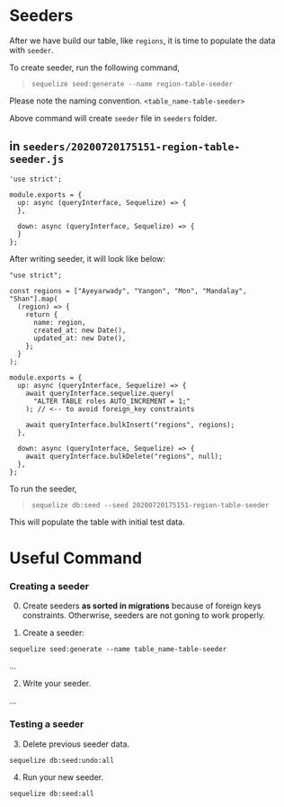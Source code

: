 # Seeders

After we have build our table, like `regions`, it is time to populate the data with `seeder`.

To create seeder, run the following command,

> `sequelize seed:generate --name region-table-seeder`

Please note the naming convention. `<table_name-table-seeder>`

Above command will create `seeder` file in `seeders` folder.

## in `seeders/20200720175151-region-table-seeder.js`

```
'use strict';

module.exports = {
  up: async (queryInterface, Sequelize) => {
  },

  down: async (queryInterface, Sequelize) => {
  }
};
```

After writing seeder, it will look like below:

```
"use strict";

const regions = ["Ayeyarwady", "Yangon", "Mon", "Mandalay", "Shan"].map(
  (region) => {
    return {
      name: region,
      created_at: new Date(),
      updated_at: new Date(),
    };
  }
);

module.exports = {
  up: async (queryInterface, Sequelize) => {
    await queryInterface.sequelize.query(
      "ALTER TABLE roles AUTO_INCREMENT = 1;"
    ); // <-- to avoid foreign_key constraints

    await queryInterface.bulkInsert("regions", regions);
  },

  down: async (queryInterface, Sequelize) => {
    await queryInterface.bulkDelete("regions", null);
  },
};

```

To run the seeder,

> `sequelize db:seed --seed 20200720175151-region-table-seeder`

This will populate the table with initial test data.

# Useful Command

### Creating a seeder

0. Create seeders **as sorted in migrations** because of foreign keys constraints. Otherwrise, seeders are not goning to work properly.

1. Create a seeder:

```
sequelize seed:generate --name table_name-table-seeder
```

...

2. Write your seeder.

...

### Testing a seeder

3. Delete previous seeder data.

```
sequelize db:seed:undo:all
```

4. Run your new seeder.

```
sequelize db:seed:all
```
